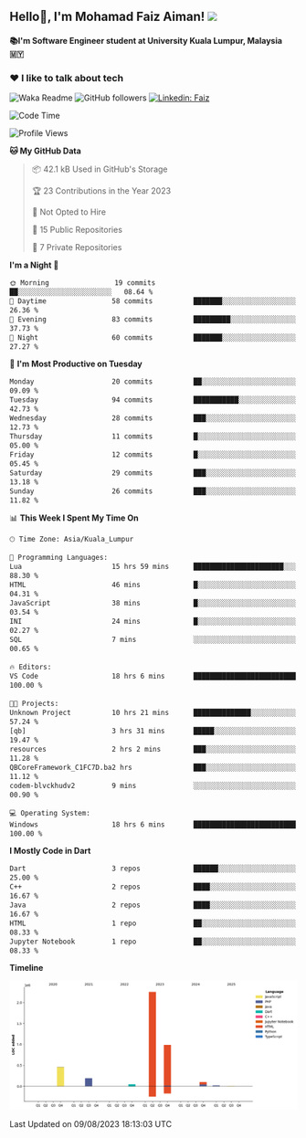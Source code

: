<h2> Hello👋, I'm Mohamad Faiz Aiman! <img src="https://media.giphy.com/media/12oufCB0MyZ1Go/giphy.gif" width="50"></h2>

#### 📚I'm Software Engineer student at University Kuala Lumpur, Malaysia 🇲🇾
###  ❤️ I like to talk about tech 


![Waka Readme](https://github.com/anmol098/anmol098/workflows/Waka%20Readme/badge.svg)
![GitHub followers](https://img.shields.io/github/followers/faizaiman?label=Follow&style=social)
[![Linkedin: Faiz](https://img.shields.io/badge/-Faiz-blue?style=flat-square&logo=Linkedin&logoColor=white&link=https://www.linkedin.com/in/mohamad-faiz-aiman-623747192/)](https://www.linkedin.com/in/mohamad-faiz-aiman-623747192/)

<!--START_SECTION:waka-->
![Code Time](http://img.shields.io/badge/Code%20Time-145%20hrs%205%20mins-blue)

![Profile Views](http://img.shields.io/badge/Profile%20Views-0-blue)

**🐱 My GitHub Data** 

> 📦 42.1 kB Used in GitHub's Storage 
 > 
> 🏆 23 Contributions in the Year 2023
 > 
> 🚫 Not Opted to Hire
 > 
> 📜 15 Public Repositories 
 > 
> 🔑 7 Private Repositories 
 > 
**I'm a Night 🦉** 

```text
🌞 Morning                19 commits          ██░░░░░░░░░░░░░░░░░░░░░░░   08.64 % 
🌆 Daytime                58 commits          ███████░░░░░░░░░░░░░░░░░░   26.36 % 
🌃 Evening                83 commits          █████████░░░░░░░░░░░░░░░░   37.73 % 
🌙 Night                  60 commits          ███████░░░░░░░░░░░░░░░░░░   27.27 % 
```
📅 **I'm Most Productive on Tuesday** 

```text
Monday                   20 commits          ██░░░░░░░░░░░░░░░░░░░░░░░   09.09 % 
Tuesday                  94 commits          ███████████░░░░░░░░░░░░░░   42.73 % 
Wednesday                28 commits          ███░░░░░░░░░░░░░░░░░░░░░░   12.73 % 
Thursday                 11 commits          █░░░░░░░░░░░░░░░░░░░░░░░░   05.00 % 
Friday                   12 commits          █░░░░░░░░░░░░░░░░░░░░░░░░   05.45 % 
Saturday                 29 commits          ███░░░░░░░░░░░░░░░░░░░░░░   13.18 % 
Sunday                   26 commits          ███░░░░░░░░░░░░░░░░░░░░░░   11.82 % 
```


📊 **This Week I Spent My Time On** 

```text
🕑︎ Time Zone: Asia/Kuala_Lumpur

💬 Programming Languages: 
Lua                      15 hrs 59 mins      ██████████████████████░░░   88.30 % 
HTML                     46 mins             █░░░░░░░░░░░░░░░░░░░░░░░░   04.31 % 
JavaScript               38 mins             █░░░░░░░░░░░░░░░░░░░░░░░░   03.54 % 
INI                      24 mins             █░░░░░░░░░░░░░░░░░░░░░░░░   02.27 % 
SQL                      7 mins              ░░░░░░░░░░░░░░░░░░░░░░░░░   00.65 % 

🔥 Editors: 
VS Code                  18 hrs 6 mins       █████████████████████████   100.00 % 

🐱‍💻 Projects: 
Unknown Project          10 hrs 21 mins      ██████████████░░░░░░░░░░░   57.24 % 
[qb]                     3 hrs 31 mins       █████░░░░░░░░░░░░░░░░░░░░   19.47 % 
resources                2 hrs 2 mins        ███░░░░░░░░░░░░░░░░░░░░░░   11.28 % 
QBCoreFramework_C1FC7D.ba2 hrs               ███░░░░░░░░░░░░░░░░░░░░░░   11.12 % 
codem-blvckhudv2         9 mins              ░░░░░░░░░░░░░░░░░░░░░░░░░   00.90 % 

💻 Operating System: 
Windows                  18 hrs 6 mins       █████████████████████████   100.00 % 
```

**I Mostly Code in Dart** 

```text
Dart                     3 repos             ██████░░░░░░░░░░░░░░░░░░░   25.00 % 
C++                      2 repos             ████░░░░░░░░░░░░░░░░░░░░░   16.67 % 
Java                     2 repos             ████░░░░░░░░░░░░░░░░░░░░░   16.67 % 
HTML                     1 repo              ██░░░░░░░░░░░░░░░░░░░░░░░   08.33 % 
Jupyter Notebook         1 repo              ██░░░░░░░░░░░░░░░░░░░░░░░   08.33 % 
```



**Timeline**

![Lines of Code chart](https://raw.githubusercontent.com/faizaiman/faizaiman/main/assets/bar_graph.png)


 Last Updated on 09/08/2023 18:13:03 UTC
<!--END_SECTION:waka-->
